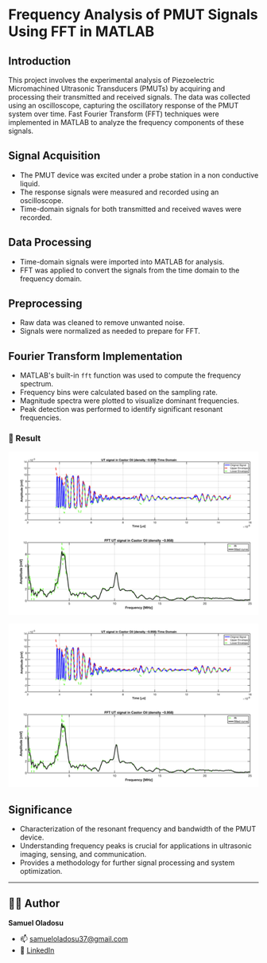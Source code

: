 
# Frequency Analysis of PMUT Signals Using FFT in MATLAB

## Introduction

This project involves the experimental analysis of Piezoelectric Micromachined Ultrasonic Transducers (PMUTs) by acquiring and processing their transmitted and received signals. The data was collected using an oscilloscope, capturing the oscillatory response of the PMUT system over time. Fast Fourier Transform (FFT) techniques were implemented in MATLAB to analyze the frequency components of these signals.

## Signal Acquisition

- The PMUT device was excited under a probe station in a non conductive liquid.
- The response signals were measured and recorded using an oscilloscope.
- Time-domain signals for both transmitted and received waves were recorded.

## Data Processing

- Time-domain signals were imported into MATLAB for analysis.
- FFT was applied to convert the signals from the time domain to the frequency domain.

## Preprocessing

- Raw data was cleaned to remove unwanted noise.
- Signals were normalized as needed to prepare for FFT.

## Fourier Transform Implementation

- MATLAB's built-in `fft` function was used to compute the frequency spectrum.
- Frequency bins were calculated based on the sampling rate.
- Magnitude spectra were plotted to visualize dominant frequencies.
- Peak detection was performed to identify significant resonant frequencies.

### 🔩 Result

![Preview](https://github.com/samueloladosu37/Frequency-Analysis-of-PMUT-Signals-Using-FFT-in-MATLAB/blob/main/Result%203.png)

![Preview](https://github.com/samueloladosu37/Frequency-Analysis-of-PMUT-Signals-Using-FFT-in-MATLAB/blob/main/Result%203.png)

## Significance

- Characterization of the resonant frequency and bandwidth of the PMUT device.
- Understanding frequency peaks is crucial for applications in ultrasonic imaging, sensing, and communication.
- Provides a methodology for further signal processing and system optimization.

---


## 👨‍💻 Author

**Samuel Oladosu**  
- 📫 [samueloladosu37@gmail.com](mailto:samueloladosu37@gmail.com)  
- 🔗 [LinkedIn](https://www.linkedin.com/in/samueloladosu/)  


